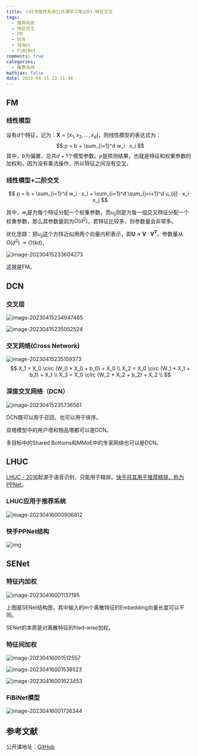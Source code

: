 ```yaml
---
title: 小红书推荐系统公开课学习笔记03-特征交叉
tags:
  - 推荐系统
  - 特征交叉
  - FM
  - DCN
  - SENet
  - FiBiNet
comments: true
categories:
  - 推荐系统
mathjax: false
date: 2023-04-15 23:31:48
---
```


## FM

### 线性模型

设有$d$个特征，记为：$\pmb{X} = [x_1, x_2, ... , x_d]$，则线性模型的表达式为：
$$
p = b + \sum_{i=1}^d w_i · x_i
$$
其中，$b$为偏置，总共$d+1$个模型参数。$p$是预测结果，也就是特征和权重参数的加权和。因为没有乘法操作，所以特征之间没有交叉。

### 线性模型+二阶交叉

$$
p = b + \sum_{i=1}^d w_i · x_i + \sum_{i=1}^d \sum_{j=i+1}^d u_{ij} · x_i · x_j
$$

其中，$w_i$是为每个特征分配一个权重参数，而$u_{ij}$则是为每一组交叉特征分配一个权重参数，那么其参数量则为$O(d^2)$。若特征比较多，则参数量会非常多。

优化思路：把$u_{ij}$这个方阵近似用两个向量内积表示，即$\pmb{U} ≈ \pmb{V} · \pmb{V^T}$。参数量从$O(d^2) \rightarrow O(kd)$。

![image-20230415233604273](https://cdn.jsdelivr.net/gh/notlate-cn/imgs/blogs/image-20230415233604273.png)

这就是FM。

## DCN

### 交叉层

![image-20230415234947465](https://cdn.jsdelivr.net/gh/notlate-cn/imgs/blogs/image-20230415234947465.png)

![image-20230415235052524](https://cdn.jsdelivr.net/gh/notlate-cn/imgs/blogs/image-20230415235052524.png)

### 交叉网络(Cross Network)

![image-20230415235159373](https://cdn.jsdelivr.net/gh/notlate-cn/imgs/blogs/image-20230415235159373.png)
$$
X_1 = X_0 \circ (W_0 * X_0 + b_0) + X_0 \\
X_2 = X_0 \circ (W_1 * X_1 + b_1) + X_1 \\
X_3 = X_0 \circ (W_2 * X_2 + b_2) + X_2 \\
$$

### 深度交叉网络（DCN）

![image-20230415235736561](https://cdn.jsdelivr.net/gh/notlate-cn/imgs/blogs/image-20230415235736561.png)

DCN既可以用于召回，也可以用于排序。

双塔模型中的用户塔和物品塔都可以是DCN。

多目标中的Shared Bottoms和MMoE中的专家网络也可以是DCN。

## LHUC

[LHUC - 2016](https://arxiv.org/pdf/1601.02828.pdf)起源于语音识别，只能用于精排。[快手将其用于推荐精排，称为PPNet](https://www.51cto.com/article/644214.html)。

### LHUC应用于推荐系统

![image-20230416000906812](https://cdn.jsdelivr.net/gh/notlate-cn/imgs/blogs/image-20230416000906812.png)

### 快手PPNet结构

![img](https://cdn.jsdelivr.net/gh/notlate-cn/imgs/blogs/026923bbefc6bf9355fbaae4c7c441f9.jpg)

## SENet

### 特征内加权

![image-20230416001137195](https://cdn.jsdelivr.net/gh/notlate-cn/imgs/blogs/image-20230416001137195.png)

上图是SENet结构图，其中输入的m个离散特征的Embedding向量长度可以不同。

SENet的本质是对离散特征的filed-wise加权。

### 特征间加权

![image-20230416001512557](https://cdn.jsdelivr.net/gh/notlate-cn/imgs/blogs/image-20230416001512557.png)

![image-20230416001538523](https://cdn.jsdelivr.net/gh/notlate-cn/imgs/blogs/image-20230416001538523.png)

![image-20230416001623453](https://cdn.jsdelivr.net/gh/notlate-cn/imgs/blogs/image-20230416001623453.png)

### FiBiNet模型

![image-20230416001736344](https://cdn.jsdelivr.net/gh/notlate-cn/imgs/blogs/image-20230416001736344.png)

## 参考文献

公开课地址：[GitHub](https://github.com/wangshusen/RecommenderSystem)
